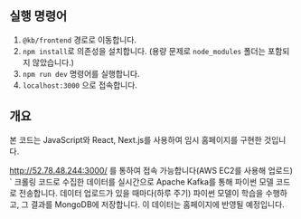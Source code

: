 ## 실행 명령어

1. `@kb/frontend` 경로로 이동합니다.
2. `npm install`로 의존성을 설치합니다. (용량 문제로 `node_modules` 폴더는 포함되지 않았습니다.)
3. `npm run dev` 명령어를 실행합니다.
4. `localhost:3000` 으로 접속합니다.

## 개요

본 코드는 JavaScript와 React, Next.js를 사용하여 임시 홈페이지를 구현한 것입니다.

http://52.78.48.244:3000/ 를 통하여 접속 가능합니다(AWS EC2를 사용해 업로드)
`
크롤링 코드로 수집한 데이터를 실시간으로 Apache Kafka를 통해 파이썬 모델 코드로 전송합니다. 데이터 업로드가 있을 때마다(하루 주기) 파이썬 모델이 학습을 수행하고, 그 결과를 MongoDB에 저장합니다. 이 데이터는 홈페이지에 반영될 예정입니다.
